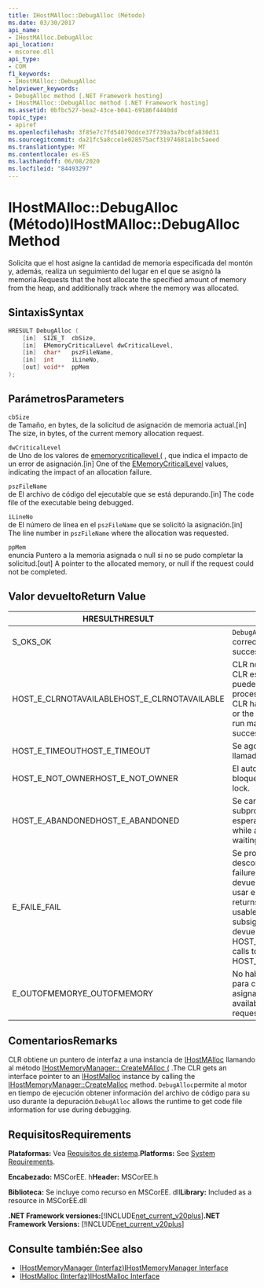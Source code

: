 ```yaml
---
title: IHostMAlloc::DebugAlloc (Método)
ms.date: 03/30/2017
api_name:
- IHostMAlloc.DebugAlloc
api_location:
- mscoree.dll
api_type:
- COM
f1_keywords:
- IHostMAlloc::DebugAlloc
helpviewer_keywords:
- DebugAlloc method [.NET Framework hosting]
- IHostMAlloc::DebugAlloc method [.NET Framework hosting]
ms.assetid: 0bfbc527-bea2-43ce-b041-69186f4440dd
topic_type:
- apiref
ms.openlocfilehash: 3f85e7c7fd54079ddce37f739a3a7bc0fa830d31
ms.sourcegitcommit: da21fc5a8cce1e028575acf31974681a1bc5aeed
ms.translationtype: MT
ms.contentlocale: es-ES
ms.lasthandoff: 06/08/2020
ms.locfileid: "84493297"
---
```

# <a name="ihostmallocdebugalloc-method"></a><span data-ttu-id="34439-102">IHostMAlloc::DebugAlloc (Método)</span><span class="sxs-lookup"><span data-stu-id="34439-102">IHostMAlloc::DebugAlloc Method</span></span>
<span data-ttu-id="34439-103">Solicita que el host asigne la cantidad de memoria especificada del montón y, además, realiza un seguimiento del lugar en el que se asignó la memoria.</span><span class="sxs-lookup"><span data-stu-id="34439-103">Requests that the host allocate the specified amount of memory from the heap, and additionally track where the memory was allocated.</span></span>  
  
## <a name="syntax"></a><span data-ttu-id="34439-104">Sintaxis</span><span class="sxs-lookup"><span data-stu-id="34439-104">Syntax</span></span>  
  
```cpp  
HRESULT DebugAlloc (  
    [in]  SIZE_T  cbSize,
    [in]  EMemoryCriticalLevel dwCriticalLevel,
    [in]  char*   pszFileName,
    [in]  int     iLineNo,
    [out] void**  ppMem  
);  
```  
  
## <a name="parameters"></a><span data-ttu-id="34439-105">Parámetros</span><span class="sxs-lookup"><span data-stu-id="34439-105">Parameters</span></span>  
 `cbSize`  
 <span data-ttu-id="34439-106">de Tamaño, en bytes, de la solicitud de asignación de memoria actual.</span><span class="sxs-lookup"><span data-stu-id="34439-106">[in] The size, in bytes, of the current memory allocation request.</span></span>  
  
 `dwCriticalLevel`  
 <span data-ttu-id="34439-107">de Uno de los valores de [ememorycriticallevel (](ememorycriticallevel-enumeration.md) , que indica el impacto de un error de asignación.</span><span class="sxs-lookup"><span data-stu-id="34439-107">[in] One of the [EMemoryCriticalLevel](ememorycriticallevel-enumeration.md) values, indicating the impact of an allocation failure.</span></span>  
  
 `pszFileName`  
 <span data-ttu-id="34439-108">de El archivo de código del ejecutable que se está depurando.</span><span class="sxs-lookup"><span data-stu-id="34439-108">[in] The code file of the executable being debugged.</span></span>  
  
 `iLineNo`  
 <span data-ttu-id="34439-109">de El número de línea en el `pszFileName` que se solicitó la asignación.</span><span class="sxs-lookup"><span data-stu-id="34439-109">[in] The line number in `pszFileName` where the allocation was requested.</span></span>  
  
 `ppMem`  
 <span data-ttu-id="34439-110">enuncia Puntero a la memoria asignada o null si no se pudo completar la solicitud.</span><span class="sxs-lookup"><span data-stu-id="34439-110">[out] A pointer to the allocated memory, or null if the request could not be completed.</span></span>  
  
## <a name="return-value"></a><span data-ttu-id="34439-111">Valor devuelto</span><span class="sxs-lookup"><span data-stu-id="34439-111">Return Value</span></span>  
  
|<span data-ttu-id="34439-112">HRESULT</span><span class="sxs-lookup"><span data-stu-id="34439-112">HRESULT</span></span>|<span data-ttu-id="34439-113">Descripción</span><span class="sxs-lookup"><span data-stu-id="34439-113">Description</span></span>|  
|-------------|-----------------|  
|<span data-ttu-id="34439-114">S_OK</span><span class="sxs-lookup"><span data-stu-id="34439-114">S_OK</span></span>|<span data-ttu-id="34439-115">`DebugAlloc`se devolvió correctamente.</span><span class="sxs-lookup"><span data-stu-id="34439-115">`DebugAlloc` returned successfully.</span></span>|  
|<span data-ttu-id="34439-116">HOST_E_CLRNOTAVAILABLE</span><span class="sxs-lookup"><span data-stu-id="34439-116">HOST_E_CLRNOTAVAILABLE</span></span>|<span data-ttu-id="34439-117">CLR no se ha cargado en un proceso o CLR está en un estado en el que no puede ejecutar código administrado ni procesar la llamada correctamente.</span><span class="sxs-lookup"><span data-stu-id="34439-117">The CLR has not been loaded into a process, or the CLR is in a state in which it cannot run managed code or process the call successfully.</span></span>|  
|<span data-ttu-id="34439-118">HOST_E_TIMEOUT</span><span class="sxs-lookup"><span data-stu-id="34439-118">HOST_E_TIMEOUT</span></span>|<span data-ttu-id="34439-119">Se agotó el tiempo de espera de la llamada.</span><span class="sxs-lookup"><span data-stu-id="34439-119">The call timed out.</span></span>|  
|<span data-ttu-id="34439-120">HOST_E_NOT_OWNER</span><span class="sxs-lookup"><span data-stu-id="34439-120">HOST_E_NOT_OWNER</span></span>|<span data-ttu-id="34439-121">El autor de la llamada no posee el bloqueo.</span><span class="sxs-lookup"><span data-stu-id="34439-121">The caller does not own the lock.</span></span>|  
|<span data-ttu-id="34439-122">HOST_E_ABANDONED</span><span class="sxs-lookup"><span data-stu-id="34439-122">HOST_E_ABANDONED</span></span>|<span data-ttu-id="34439-123">Se canceló un evento mientras un subproceso o fibra bloqueados estaba esperando en él.</span><span class="sxs-lookup"><span data-stu-id="34439-123">An event was canceled while a blocked thread or fiber was waiting on it.</span></span>|  
|<span data-ttu-id="34439-124">E_FAIL</span><span class="sxs-lookup"><span data-stu-id="34439-124">E_FAIL</span></span>|<span data-ttu-id="34439-125">Se produjo un error grave desconocido.</span><span class="sxs-lookup"><span data-stu-id="34439-125">An unknown catastrophic failure occurred.</span></span> <span data-ttu-id="34439-126">Cuando un método devuelve E_FAIL, CLR ya no se puede usar en el proceso.</span><span class="sxs-lookup"><span data-stu-id="34439-126">When a method returns E_FAIL, the CLR is no longer usable within the process.</span></span> <span data-ttu-id="34439-127">Las llamadas subsiguientes a métodos de hospedaje devuelven HOST_E_CLRNOTAVAILABLE.</span><span class="sxs-lookup"><span data-stu-id="34439-127">Subsequent calls to hosting methods return HOST_E_CLRNOTAVAILABLE.</span></span>|  
|<span data-ttu-id="34439-128">E_OUTOFMEMORY</span><span class="sxs-lookup"><span data-stu-id="34439-128">E_OUTOFMEMORY</span></span>|<span data-ttu-id="34439-129">No había suficiente memoria disponible para completar la solicitud de asignación.</span><span class="sxs-lookup"><span data-stu-id="34439-129">Not enough memory was available to complete the allocation request.</span></span>|  
  
## <a name="remarks"></a><span data-ttu-id="34439-130">Comentarios</span><span class="sxs-lookup"><span data-stu-id="34439-130">Remarks</span></span>  
 <span data-ttu-id="34439-131">CLR obtiene un puntero de interfaz a una instancia de [IHostMAlloc](ihostmalloc-interface.md) llamando al método [IHostMemoryManager:: CreateMAlloc (](ihostmemorymanager-createmalloc-method.md) .</span><span class="sxs-lookup"><span data-stu-id="34439-131">The CLR gets an interface pointer to an [IHostMalloc](ihostmalloc-interface.md) instance by calling the [IHostMemoryManager::CreateMalloc](ihostmemorymanager-createmalloc-method.md) method.</span></span> <span data-ttu-id="34439-132">`DebugAlloc`permite al motor en tiempo de ejecución obtener información del archivo de código para su uso durante la depuración.</span><span class="sxs-lookup"><span data-stu-id="34439-132">`DebugAlloc` allows the runtime to get code file information for use during debugging.</span></span>  
  
## <a name="requirements"></a><span data-ttu-id="34439-133">Requisitos</span><span class="sxs-lookup"><span data-stu-id="34439-133">Requirements</span></span>  
 <span data-ttu-id="34439-134">**Plataformas:** Vea [Requisitos de sistema](../../get-started/system-requirements.md).</span><span class="sxs-lookup"><span data-stu-id="34439-134">**Platforms:** See [System Requirements](../../get-started/system-requirements.md).</span></span>  
  
 <span data-ttu-id="34439-135">**Encabezado:** MSCorEE. h</span><span class="sxs-lookup"><span data-stu-id="34439-135">**Header:** MSCorEE.h</span></span>  
  
 <span data-ttu-id="34439-136">**Biblioteca:** Se incluye como recurso en MSCorEE. dll</span><span class="sxs-lookup"><span data-stu-id="34439-136">**Library:** Included as a resource in MSCorEE.dll</span></span>  
  
 <span data-ttu-id="34439-137">**.NET Framework versiones:**[!INCLUDE[net_current_v20plus](../../../../includes/net-current-v20plus-md.md)]</span><span class="sxs-lookup"><span data-stu-id="34439-137">**.NET Framework Versions:** [!INCLUDE[net_current_v20plus](../../../../includes/net-current-v20plus-md.md)]</span></span>  
  
## <a name="see-also"></a><span data-ttu-id="34439-138">Consulte también:</span><span class="sxs-lookup"><span data-stu-id="34439-138">See also</span></span>

- [<span data-ttu-id="34439-139">IHostMemoryManager (Interfaz)</span><span class="sxs-lookup"><span data-stu-id="34439-139">IHostMemoryManager Interface</span></span>](ihostmemorymanager-interface.md)
- [<span data-ttu-id="34439-140">IHostMalloc (Interfaz)</span><span class="sxs-lookup"><span data-stu-id="34439-140">IHostMalloc Interface</span></span>](ihostmalloc-interface.md)
